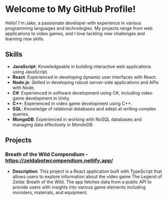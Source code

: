 # Welcome to My GitHub Profile!

Hello! I'm Jake, a passionate developer with experience in various programming languages and technologies.  My projects range from web applications to video games, and I love tackling new challenges and learning new skills.

## Skills

- **JavaScript**: Knowledgeable in building interactive web applications using JavaScript.
- **React**: Experienced in developing dynamic user interfaces with React.
- **Node.js**:  Skilled in developing robust server-side applications and APIs with Node.
- **C#**: Experienced in software development using C#, including video game development in Unity.
- **C++**: Experienced in video game development using C++.
- **SQL**: Knowledge of relational databases and adept at writing complex queries.
- **MongoDB**: Experienced in working with NoSQL databases and managing data effectively in MondoDB.

## Projects

### Breath of the Wild Compendium - https://zeldabotwcompendium.netlify.app/
- **Description**: This project is a React application built with TypeScript that allows users to explore information about the video game The Legend of Zelda: Breath of the Wild.  The app fetches data from a public API to provide users with insights into various game elements including monsters, materials, and equipment.
<!--
**jakedusing/jakedusing** is a ✨ _special_ ✨ repository because its `README.md` (this file) appears on your GitHub profile.

Here are some ideas to get you started:

- 🔭 I’m currently working on ...
- 🌱 I’m currently learning ...
- 👯 I’m looking to collaborate on ...
- 🤔 I’m looking for help with ...
- 💬 Ask me about ...
- 📫 How to reach me: ...
- 😄 Pronouns: ...
- ⚡ Fun fact: ...
-->
